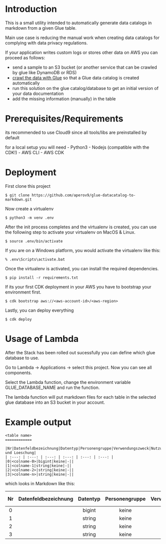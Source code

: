# Introduction

This is a small utility intended to automatically generate data catalogs in markdown from a given Glue table.

Main use case is reducing the manual work when creating data catalogs for complying with data privacy regulations.

If your application writes custom logs or stores other data on AWS you can proceed as follows:
- send a sample to an S3 bucket (or another service that can be crawled by glue like DynamoDB or RDS)
- <a href="https://docs.aws.amazon.com/glue/latest/dg/add-crawler.html">crawl the data with Glue</a> so that a Glue data catalog is created automatically
- run this solution on the glue catalog/database to get an initial version of your data documentation
- add the missing information (manually) in the table

# Prerequisites/Requirements

its recommended to use Cloud9 since all tools/libs are preinstalled by default

for a local setup you will need
    - Python3
    - Nodejs (compatible with the CDK!)
    - AWS CLI
    - AWS CDK

# Deployment

First clone this project

```
$ git clone https://github.com/aperov9/glue-datacatalog-to-markdown.git
```

Now create a virtualenv

```
$ python3 -m venv .env
```

After the init process completes and the virtualenv is created, you can use the following
step to activate your virtualenv on MacOS & Linux.

```
$ source .env/bin/activate
```

If you are on a Windows platform, you would activate the virtualenv like this:

```
% .env\Scripts\activate.bat
```

Once the virtualenv is activated, you can install the required dependencies.

```
$ pip install -r requirements.txt
```

If its your first CDK deployment in your AWS you have to bootstrap your environment first.

```
$ cdk bootstrap aws://<aws-account-id>/<aws-region>
```

Lastly, you can deploy everything

```
$ cdk deploy
```

# Usage of Lambda

After the Stack has been rolled out sucessfully you can define which glue database to use.

Go to Lambda -> Applications -> select this project. Now you can see all components.

Select the Lambda function, change the environment variable GLUE_DATABASE_NAME and run the function.  

The lambda function will put markdown files for each table in the selected glue database into an S3 bucket in your account.

# Example output

```
<table name>
============

|Nr|Datenfeldbezeichnung|Datentyp|Personengruppe|Verwendungszweck|Nutzungsdauer und Loeschung|
| :---: | :---: | :---: | :---: | :---: | :---: |
|0|<colname-0>|bigint|keine|-||
|1|<colname-1|string|keine|-||
|2|<colname-2>|string|keine|-||
|3|>colname-n>|string|keine|-||
```

which looks in Markdown like this:

|Nr|Datenfeldbezeichnung|Datentyp|Personengruppe|Verwendungszweck|Nutzungsdauer und Loeschung|
| :---: | :---: | :---: | :---: | :---: | :---: |
|0|<colname-0>|bigint|keine|-||
|1|<colname-1>|string|keine|-||
|2|<colname-2>|string|keine|-||
|3|<colname-n>|string|keine|-||
